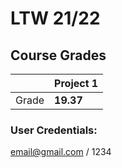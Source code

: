 # LTW 21/22 

## Course Grades

| | Project 1 |
| --- | --- |
| Grade | **19.37** |

### User Credentials:
 email@gmail.com / 1234
